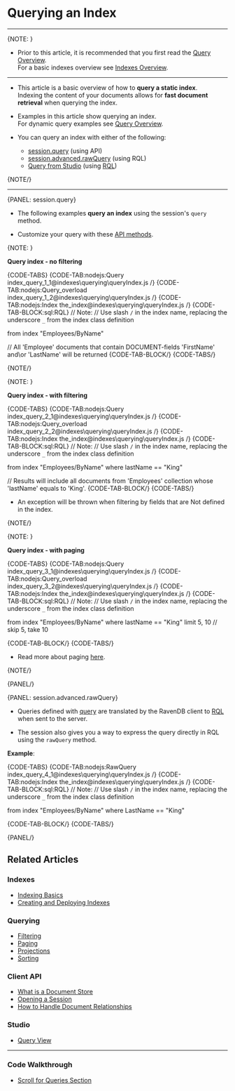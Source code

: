 # Querying an Index

---

{NOTE: }

* Prior to this article, it is recommended that you first read the [Query Overview](../../client-api/session/querying/how-to-query).  
  For a basic indexes overview see [Indexes Overview](../../studio/database/indexes/indexes-overview).

---

* This article is a basic overview of how to __query a static index__.  
  Indexing the content of your documents allows for __fast document retrieval__ when querying the index.

* Examples in this article show querying an index.  
  For dynamic query examples see [Query Overview](../../client-api/session/querying/how-to-query).

* You can query an index with either of the following:
  * [session.query](../../indexes/querying/query-index#session.query) (using API)
  * [session.advanced.rawQuery](../../indexes/querying/query-index#session.advanced.rawquery) (using RQL)
  * [Query from Studio](../../studio/database/queries/query-view) (using [RQL](../../client-api/session/querying/what-is-rql))

{NOTE/}

---

{PANEL: session.query}

* The following examples __query an index__ using the session's `query` method.  

* Customize your query with these [API methods](../../client-api/session/querying/how-to-query#query-api).

{NOTE: }

__Query index - no filtering__

{CODE-TABS}
{CODE-TAB:nodejs:Query index_query_1_1@indexes\querying\queryIndex.js /}
{CODE-TAB:nodejs:Query_overload index_query_1_2@indexes\querying\queryIndex.js /}
{CODE-TAB:nodejs:Index the_index@indexes\querying\queryIndex.js /}
{CODE-TAB-BLOCK:sql:RQL}
// Note:
// Use slash `/` in the index name, replacing the underscore `_` from the index class definition

from index "Employees/ByName"

// All 'Employee' documents that contain DOCUMENT-fields 'FirstName' and\or 'LastName' will be returned
{CODE-TAB-BLOCK/}
{CODE-TABS/}

{NOTE/}

{NOTE: }

__Query index - with filtering__

{CODE-TABS}
{CODE-TAB:nodejs:Query index_query_2_1@indexes\querying\queryIndex.js /}
{CODE-TAB:nodejs:Query_overload index_query_2_2@indexes\querying\queryIndex.js /}
{CODE-TAB:nodejs:Index the_index@indexes\querying\queryIndex.js /}
{CODE-TAB-BLOCK:sql:RQL}
// Note:
// Use slash `/` in the index name, replacing the underscore `_` from the index class definition

from index "Employees/ByName"
where lastName == "King"

// Results will include all documents from 'Employees' collection whose 'lastName' equals to 'King'.
{CODE-TAB-BLOCK/}
{CODE-TABS/}

* An exception will be thrown when filtering by fields that are Not defined in the index.

{NOTE/}

{NOTE: }

__Query index - with paging__

{CODE-TABS}
{CODE-TAB:nodejs:Query index_query_3_1@indexes\querying\queryIndex.js /}
{CODE-TAB:nodejs:Query_overload index_query_3_2@indexes\querying\queryIndex.js /}
{CODE-TAB:nodejs:Index the_index@indexes\querying\queryIndex.js /}
{CODE-TAB-BLOCK:sql:RQL}
// Note:
// Use slash `/` in the index name, replacing the underscore `_` from the index class definition

from index "Employees/ByName"
where lastName == "King"
limit 5, 10 // skip 5, take 10

{CODE-TAB-BLOCK/}
{CODE-TABS/}

* Read more about paging [here](../../indexes/querying/paging).

{NOTE/}

{PANEL/}

{PANEL: session.advanced.rawQuery}

* Queries defined with [query](../../indexes/querying/query-index#session.query) are translated by the RavenDB client to [RQL](../../client-api/session/querying/what-is-rql) when sent to the server.

* The session also gives you a way to express the query directly in RQL using the `rawQuery` method.

__Example__:

{CODE-TABS}
{CODE-TAB:nodejs:RawQuery index_query_4_1@indexes\querying\queryIndex.js /}
{CODE-TAB:nodejs:Index the_index@indexes\querying\queryIndex.js /}
{CODE-TAB-BLOCK:sql:RQL}
// Note:
// Use slash `/` in the index name, replacing the underscore `_` from the index class definition

from index "Employees/ByName"
where LastName == "King"

{CODE-TAB-BLOCK/}
{CODE-TABS/}

{PANEL/}

## Related Articles

### Indexes

- [Indexing Basics](../../indexes/indexing-basics)
- [Creating and Deploying Indexes](../../indexes/creating-and-deploying)

### Querying

- [Filtering](../../indexes/querying/filtering)
- [Paging](../../indexes/querying/paging)
- [Projections](../../indexes/querying/projections)
- [Sorting](../../indexes/querying/sorting)

### Client API

- [What is a Document Store](../../client-api/what-is-a-document-store)
- [Opening a Session](../../client-api/session/opening-a-session)
- [How to Handle Document Relationships](../../client-api/how-to/handle-document-relationships)

### Studio

- [Query View](../../studio/database/queries/query-view)

---

### Code Walkthrough

- [Scroll for Queries Section](https://demo.ravendb.net/)
